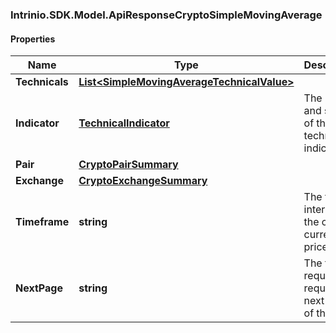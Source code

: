 ### Intrinio.SDK.Model.ApiResponseCryptoSimpleMovingAverage
#### Properties

Name | Type | Description | Notes
------------ | ------------- | ------------- | -------------
**Technicals** | [**List&lt;SimpleMovingAverageTechnicalValue&gt;**](SimpleMovingAverageTechnicalValue.md) |  | [optional] 
**Indicator** | [**TechnicalIndicator**](TechnicalIndicator.md) | The name and symbol of the technical indicator | [optional] 
**Pair** | [**CryptoPairSummary**](CryptoPairSummary.md) |  | [optional] 
**Exchange** | [**CryptoExchangeSummary**](CryptoExchangeSummary.md) |  | [optional] 
**Timeframe** | **string** | The time interval for the crypto currency prices | [optional] 
**NextPage** | **string** | The token required to request the next page of the data | [optional] 

